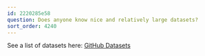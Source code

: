 ```yaml
---
id: 2220285e58
question: Does anyone know nice and relatively large datasets?
sort_order: 4240
---
```


See a list of datasets here: [GitHub Datasets](https://github.com/DataTalksClub/data-engineering-zoomcamp/blob/main/projects/datasets.md)